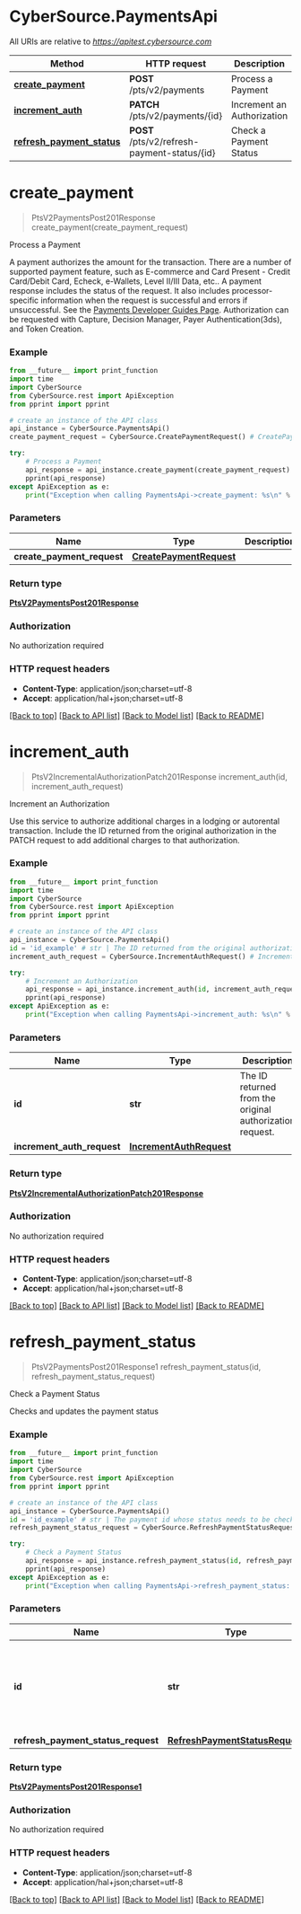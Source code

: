 # CyberSource.PaymentsApi

All URIs are relative to *https://apitest.cybersource.com*

Method | HTTP request | Description
------------- | ------------- | -------------
[**create_payment**](PaymentsApi.md#create_payment) | **POST** /pts/v2/payments | Process a Payment
[**increment_auth**](PaymentsApi.md#increment_auth) | **PATCH** /pts/v2/payments/{id} | Increment an Authorization
[**refresh_payment_status**](PaymentsApi.md#refresh_payment_status) | **POST** /pts/v2/refresh-payment-status/{id} | Check a Payment Status


# **create_payment**
> PtsV2PaymentsPost201Response create_payment(create_payment_request)

Process a Payment

A payment authorizes the amount for the transaction. There are a number of supported payment feature, such as E-commerce and Card Present - Credit Card/Debit Card, Echeck, e-Wallets, Level II/III Data, etc..  A payment response includes the status of the request. It also includes processor-specific information when the request is successful and errors if unsuccessful. See the [Payments Developer Guides Page](https://developer.cybersource.com/api/developer-guides/dita-payments/GettingStarted.html).  Authorization can be requested with Capture, Decision Manager, Payer Authentication(3ds), and Token Creation. 

### Example 
```python
from __future__ import print_function
import time
import CyberSource
from CyberSource.rest import ApiException
from pprint import pprint

# create an instance of the API class
api_instance = CyberSource.PaymentsApi()
create_payment_request = CyberSource.CreatePaymentRequest() # CreatePaymentRequest | 

try: 
    # Process a Payment
    api_response = api_instance.create_payment(create_payment_request)
    pprint(api_response)
except ApiException as e:
    print("Exception when calling PaymentsApi->create_payment: %s\n" % e)
```

### Parameters

Name | Type | Description  | Notes
------------- | ------------- | ------------- | -------------
 **create_payment_request** | [**CreatePaymentRequest**](CreatePaymentRequest.md)|  | 

### Return type

[**PtsV2PaymentsPost201Response**](PtsV2PaymentsPost201Response.md)

### Authorization

No authorization required

### HTTP request headers

 - **Content-Type**: application/json;charset=utf-8
 - **Accept**: application/hal+json;charset=utf-8

[[Back to top]](#) [[Back to API list]](../README.md#documentation-for-api-endpoints) [[Back to Model list]](../README.md#documentation-for-models) [[Back to README]](../README.md)

# **increment_auth**
> PtsV2IncrementalAuthorizationPatch201Response increment_auth(id, increment_auth_request)

Increment an Authorization

Use this service to authorize additional charges in a lodging or autorental transaction. Include the ID returned from the original authorization in the PATCH request to add additional charges to that authorization. 

### Example 
```python
from __future__ import print_function
import time
import CyberSource
from CyberSource.rest import ApiException
from pprint import pprint

# create an instance of the API class
api_instance = CyberSource.PaymentsApi()
id = 'id_example' # str | The ID returned from the original authorization request.
increment_auth_request = CyberSource.IncrementAuthRequest() # IncrementAuthRequest | 

try: 
    # Increment an Authorization
    api_response = api_instance.increment_auth(id, increment_auth_request)
    pprint(api_response)
except ApiException as e:
    print("Exception when calling PaymentsApi->increment_auth: %s\n" % e)
```

### Parameters

Name | Type | Description  | Notes
------------- | ------------- | ------------- | -------------
 **id** | **str**| The ID returned from the original authorization request. | 
 **increment_auth_request** | [**IncrementAuthRequest**](IncrementAuthRequest.md)|  | 

### Return type

[**PtsV2IncrementalAuthorizationPatch201Response**](PtsV2IncrementalAuthorizationPatch201Response.md)

### Authorization

No authorization required

### HTTP request headers

 - **Content-Type**: application/json;charset=utf-8
 - **Accept**: application/hal+json;charset=utf-8

[[Back to top]](#) [[Back to API list]](../README.md#documentation-for-api-endpoints) [[Back to Model list]](../README.md#documentation-for-models) [[Back to README]](../README.md)

# **refresh_payment_status**
> PtsV2PaymentsPost201Response1 refresh_payment_status(id, refresh_payment_status_request)

Check a Payment Status

Checks and updates the payment status 

### Example 
```python
from __future__ import print_function
import time
import CyberSource
from CyberSource.rest import ApiException
from pprint import pprint

# create an instance of the API class
api_instance = CyberSource.PaymentsApi()
id = 'id_example' # str | The payment id whose status needs to be checked and updated.
refresh_payment_status_request = CyberSource.RefreshPaymentStatusRequest() # RefreshPaymentStatusRequest | 

try: 
    # Check a Payment Status
    api_response = api_instance.refresh_payment_status(id, refresh_payment_status_request)
    pprint(api_response)
except ApiException as e:
    print("Exception when calling PaymentsApi->refresh_payment_status: %s\n" % e)
```

### Parameters

Name | Type | Description  | Notes
------------- | ------------- | ------------- | -------------
 **id** | **str**| The payment id whose status needs to be checked and updated. | 
 **refresh_payment_status_request** | [**RefreshPaymentStatusRequest**](RefreshPaymentStatusRequest.md)|  | 

### Return type

[**PtsV2PaymentsPost201Response1**](PtsV2PaymentsPost201Response1.md)

### Authorization

No authorization required

### HTTP request headers

 - **Content-Type**: application/json;charset=utf-8
 - **Accept**: application/hal+json;charset=utf-8

[[Back to top]](#) [[Back to API list]](../README.md#documentation-for-api-endpoints) [[Back to Model list]](../README.md#documentation-for-models) [[Back to README]](../README.md)

